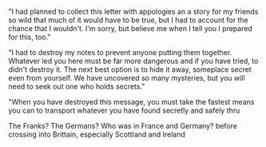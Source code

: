 "I had planned to collect this letter with appologies an a story for my friends so wild that much of it would have to be true, but I had to account for the chance that I wouldn't. I'm sorry, but believe me when I tell you I prepared for this, too."

"I had to destroy my notes to prevent anyone putting them together. Whatever led you here must be far more dangerous and if you have tried, to didn't destroy it. The next best option is to hide it away, someplace secret even from yourself. We have uncovered so many mysteries, but you will need to seek out one who holds secrets."

"When you have destroyed this message, you must take the fastest means you can to transport whatever you have found secretly and safely thru 

The Franks? The Germans? Who was in France and Germany?
before crossing into 
Brittain, especially Scottland and Ireland

